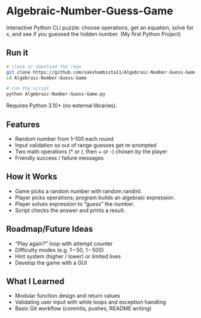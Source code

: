 # Algebraic-Number-Guess-Game
Interactive Python CLI puzzle: choose operations, get an equation, solve for x, and see if you guessed the hidden number. (My first Python Project)

## Run it
```bash
# clone or download the repo
git clone https://github.com/sakshambista11/Algebraic-Number-Guess-Game.git
cd Algebraic-Number-Guess-Game

# run the script
python Algebraic-Number-Guess-Game.py
```
Requires Python 3.10+ (no external libraries).

## Features
- Random number from 1–100 each round
- Input validation so out of range guesses get re-prompted
- Two math operations (* or /, then + or -) chosen by the player
- Friendly success / failure messages

## How it Works
- Game picks a random number with random.randint.
- Player picks operations; program builds an algebraic expression.
- Player solves expression to “guess” the number.
- Script checks the answer and prints a result.

## Roadmap/Future Ideas
- “Play again?” loop with attempt counter
- Difficulty modes (e.g. 1 – 50, 1 – 500)
- Hint system (higher / lower) or limited lives
- Develop the game with a GUI

## What I Learned
- Modular function design and return values
- Validating user input with while loops and exception handling
- Basic Git workflow (commits, pushes, README writing)





